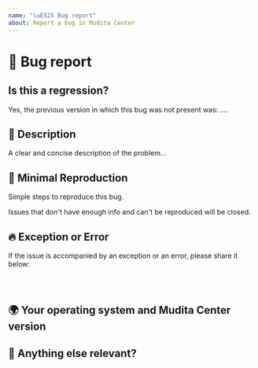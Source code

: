 ```yaml
---
name: "\uE525 Bug report"
about: Report a bug in Mudita Center
---
```

# 🐛 Bug report

## Is this a regression?

Yes, the previous version in which this bug was not present was: ....

## 📝 Description

A clear and concise description of the problem...


## 🔬 Minimal Reproduction

Simple steps to reproduce this bug.

Issues that don't have enough info and can't be reproduced will be closed.

## 🔥 Exception or Error

If the issue is accompanied by an exception or an error, please share it below:

<pre><code>

</code></pre>

## 🌍 Your operating system and Mudita Center version


## 🤔 Anything else relevant?